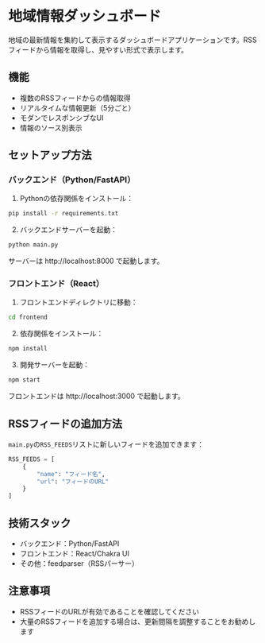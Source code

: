 # 地域情報ダッシュボード

地域の最新情報を集約して表示するダッシュボードアプリケーションです。RSSフィードから情報を取得し、見やすい形式で表示します。

## 機能

- 複数のRSSフィードからの情報取得
- リアルタイムな情報更新（5分ごと）
- モダンでレスポンシブなUI
- 情報のソース別表示

## セットアップ方法

### バックエンド（Python/FastAPI）

1. Pythonの依存関係をインストール：
```bash
pip install -r requirements.txt
```

2. バックエンドサーバーを起動：
```bash
python main.py
```
サーバーは http://localhost:8000 で起動します。

### フロントエンド（React）

1. フロントエンドディレクトリに移動：
```bash
cd frontend
```

2. 依存関係をインストール：
```bash
npm install
```

3. 開発サーバーを起動：
```bash
npm start
```
フロントエンドは http://localhost:3000 で起動します。

## RSSフィードの追加方法

`main.py`の`RSS_FEEDS`リストに新しいフィードを追加できます：

```python
RSS_FEEDS = [
    {
        "name": "フィード名",
        "url": "フィードのURL"
    }
]
```

## 技術スタック

- バックエンド：Python/FastAPI
- フロントエンド：React/Chakra UI
- その他：feedparser（RSSパーサー）

## 注意事項

- RSSフィードのURLが有効であることを確認してください
- 大量のRSSフィードを追加する場合は、更新間隔を調整することをお勧めします 